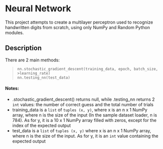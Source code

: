 # Neural Network

This project attempts to create a multilayer perceptron used to recognize handwritten digits from scratch, 
using only NumPy and Random Python modules.


## Description
There are 2 main methods:

> ```
> nn.stochastic_gradient_descent(training_data, epoch, batch_size, >learning_rate)
> nn.testing_nn(test_data)
>```


#### Notes:
- .stochastic_gradient_descent() returns null, while .testing_nn returns 2 ```int``` values: the number of correct guess and the total number of trials
- training_data is a ```list``` of ```tuples (x, y)```, where x is an n x 1 NumPy array, where n is the size of the input (In the sample dataset loader, n is 784). As for y, it is a 10 x 1 NumPy array filled with zeros, except for the index of the expected output
- test_data is a ```list``` of ```tuples (x, y)``` where x is an n x 1 NumPy array, where n is the size of the input. As for y, it is an ```int``` value containing the expected output 
